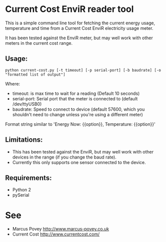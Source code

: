 Current Cost EnviR reader tool
==============================

This is a simple command line tool for fetching the current energy usage, temperature and time from a Current Cost EnviR electricity usage meter.

It has been tested against the EnviR meter, but may well work with other meters in the current cost range.
	
Usage:
------
	
	python current-cost.py [-t timeout] [-p serial-port] [-b baudrate] [-o "formatted list of output"]

Where:

 * timeout: is max time to wait for a reading (Default 10 seconds)
 * serial-port: Serial port that the meter is connected to (default /dev/ttyUSB0)
 * baudrate: Speed to connect to device (default 57600, which you shouldn't need to change unless you're using a different meter)

Format string similar to 'Energy Now: {{option}}, Temperature: {{option}}'

Limitations:
------------

 * This has been tested against the EnviR, but may well work with other devices in the range (if you change the baud rate).
 * Currently this only supports one sensor connected to the device.

Requirements:
-------------
 
 * Python 2
 * pySerial

See
===

 * Marcus Povey <http://www.marcus-povey.co.uk>
 * Current Cost <http://www.currentcost.com/>
	 
